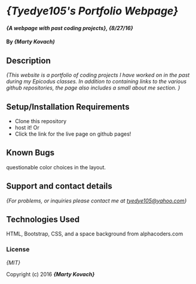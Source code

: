 # _{Tyedye105's Portfolio Webpage}_

#### _{A webpage with past coding projects}, {8/27/16}_

#### By _**{Marty Kovach)**_

## Description

_{This website is a portfolio of coding projects I have worked on in the past during my Epicodus classes. In addition to containing links to the various github repositories, the page also includes a small about me section.  }_

## Setup/Installation Requirements

* Clone this repository
* host it!
      Or
* Click the link for the live page on github pages!



## Known Bugs

questionable color choices in the layout.

## Support and contact details

_{For problems, or inquiries please contact me at tyedye105@yahoo.com}_

## Technologies Used
HTML, Bootstrap, CSS, and a space background from alphacoders.com

### License

*{MIT}*

Copyright (c) 2016 **_{Marty Kovach}_**
